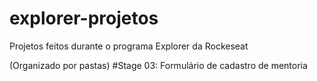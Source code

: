 # explorer-projetos
Projetos feitos durante o programa Explorer da Rockeseat

(Organizado por pastas)
#Stage 03: Formulário de cadastro de mentoria 
